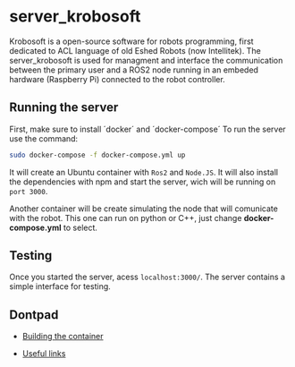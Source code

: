 # server_krobosoft

Krobosoft is a open-source software for robots programming, first dedicated to ACL language of old Eshed Robots (now Intellitek).
The server_krobosoft is used for managment and interface the communication between the primary user and a ROS2 node running in an embeded hardware (Raspberry Pi) connected to the robot controller.

## Running the server

First, make sure to install ´docker´ and ´docker-compose´
To run the server use the command:

```bash
sudo docker-compose -f docker-compose.yml up
```

It will create an Ubuntu container with `Ros2` and `Node.JS`. It will also install the dependencies with npm and start the server, wich will be running on `port 3000`.

Another container will be create simulating the node that will comunicate with the robot. This one can run on python or C++, just change **docker-compose.yml** to select.

## Testing

Once you started the server, acess `localhost:3000/`. The server contains a simple interface for testing.

## Dontpad

* [Building the container](dontpad.com/LabCIM)

* [Useful links](dontpad.com/LabCIM/links)
